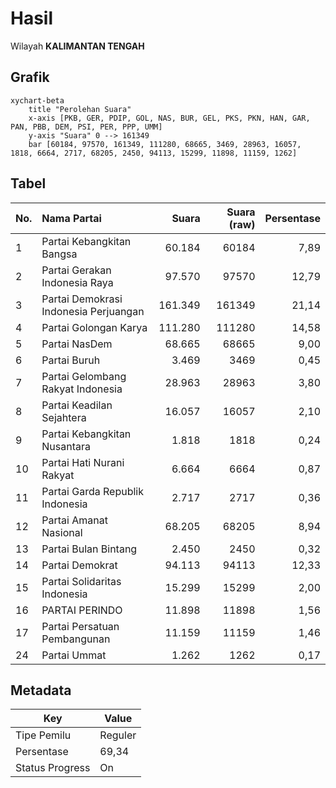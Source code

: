 # Hasil

Wilayah **KALIMANTAN TENGAH**

## Grafik

```mermaid
xychart-beta
    title "Perolehan Suara"
    x-axis [PKB, GER, PDIP, GOL, NAS, BUR, GEL, PKS, PKN, HAN, GAR, PAN, PBB, DEM, PSI, PER, PPP, UMM]
    y-axis "Suara" 0 --> 161349
    bar [60184, 97570, 161349, 111280, 68665, 3469, 28963, 16057, 1818, 6664, 2717, 68205, 2450, 94113, 15299, 11898, 11159, 1262]
```

## Tabel

| No. | Nama Partai                           | Suara   | Suara (raw) | Persentase |
|:--- |:------------------------------------- | -------:| -----------:| ----------:|
| 1   | Partai Kebangkitan Bangsa             | 60.184  | 60184       | 7,89       |
| 2   | Partai Gerakan Indonesia Raya         | 97.570  | 97570       | 12,79      |
| 3   | Partai Demokrasi Indonesia Perjuangan | 161.349 | 161349      | 21,14      |
| 4   | Partai Golongan Karya                 | 111.280 | 111280      | 14,58      |
| 5   | Partai NasDem                         | 68.665  | 68665       | 9,00       |
| 6   | Partai Buruh                          | 3.469   | 3469        | 0,45       |
| 7   | Partai Gelombang Rakyat Indonesia     | 28.963  | 28963       | 3,80       |
| 8   | Partai Keadilan Sejahtera             | 16.057  | 16057       | 2,10       |
| 9   | Partai Kebangkitan Nusantara          | 1.818   | 1818        | 0,24       |
| 10  | Partai Hati Nurani Rakyat             | 6.664   | 6664        | 0,87       |
| 11  | Partai Garda Republik Indonesia       | 2.717   | 2717        | 0,36       |
| 12  | Partai Amanat Nasional                | 68.205  | 68205       | 8,94       |
| 13  | Partai Bulan Bintang                  | 2.450   | 2450        | 0,32       |
| 14  | Partai Demokrat                       | 94.113  | 94113       | 12,33      |
| 15  | Partai Solidaritas Indonesia          | 15.299  | 15299       | 2,00       |
| 16  | PARTAI PERINDO                        | 11.898  | 11898       | 1,56       |
| 17  | Partai Persatuan Pembangunan          | 11.159  | 11159       | 1,46       |
| 24  | Partai Ummat                          | 1.262   | 1262        | 0,17       |


## Metadata

| Key             | Value   |
| --------------- | ------- |
| Tipe Pemilu     | Reguler |
| Persentase      | 69,34   |
| Status Progress | On      |



